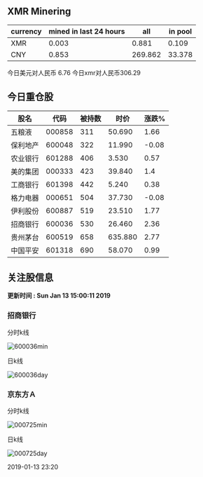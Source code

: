 ## XMR Minering

|currency|mined in last 24 hours|all|in pool|
|---|---|---|---|
|XMR|0.003|0.881|0.109|
|CNY|0.853|269.862|33.378|

今日美元对人民币 6.76	今日xmr对人民币306.29


## 今日重仓股 

|股名|代码|被持数|时价|涨跌%|
|---|---|---|---|---|
|五粮液|000858|311|50.690|1.66|
|保利地产|600048|322|11.990|-0.08|
|农业银行|601288|406|3.530|0.57|
|美的集团|000333|423|39.840|1.4|
|工商银行|601398|442|5.240|0.38|
|格力电器|000651|504|37.730|-0.08|
|伊利股份|600887|519|23.510|1.77|
|招商银行|600036|530|26.460|2.36|
|贵州茅台|600519|658|635.880|2.77|
|中国平安|601318|690|58.070|0.99|

## 关注股信息
**更新时间 : Sun Jan 13 15:00:11 2019**
### 招商银行 
分时k线

![600036min](http://image.sinajs.cn/newchart/min/n/sh600036.gif)

日k线

![600036day](http://image.sinajs.cn/newchart/daily/n/sh600036.gif)

### 京东方Ａ 
分时k线

![000725min](http://image.sinajs.cn/newchart/min/n/sz000725.gif)

日k线

![000725day](http://image.sinajs.cn/newchart/daily/n/sz000725.gif)

2019-01-13 23:20
